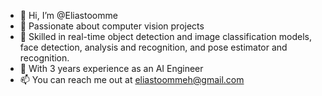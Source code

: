 - 👋 Hi, I’m @Eliastoomme
- 👀 Passionate about computer vision projects
- 🌱 Skilled in real-time object detection and image classification models, face detection, analysis and recognition, and pose estimator and recognition.
- 💞️ With 3 years experience as an AI Engineer
- 📫 You can reach me out at eliastoommeh@gmail.com

<!---
Eliastoomme/Eliastoomme is a ✨ special ✨ repository because its `README.md` (this file) appears on your GitHub profile.
You can click the Preview link to take a look at your changes.
--->
